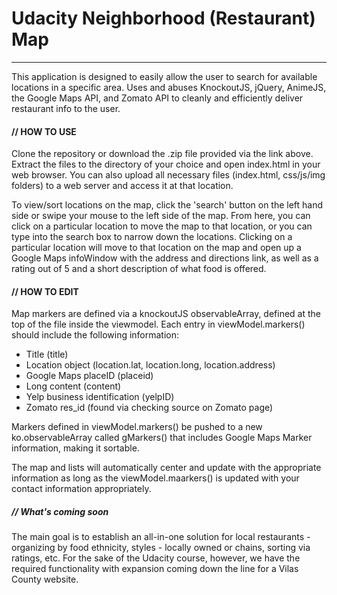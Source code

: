 # Udacity Neighborhood (Restaurant) Map
<hr>
This application is designed to easily allow the user to search for available locations in a specific area. Uses and abuses KnockoutJS, jQuery, AnimeJS, the Google Maps API, and Zomato API to cleanly and efficiently deliver restaurant info to the user.

#### // HOW TO USE
Clone the repository or download the .zip file provided via the link above. Extract the files to the directory of your choice and open index.html in your web browser. You can also upload all necessary files (index.html, css/js/img folders) to a web server and access it at that location.

To view/sort locations on the map, click the 'search' button on the left hand side or swipe your mouse to the left side of the map. From here, you can click on a particular location to move the map to that location, or you can type into the search box to narrow down the locations. Clicking on a particular location will move to that location on the map and open up a Google Maps infoWindow with the address and directions link, as well as a rating out of 5 and a short description of what food is offered.

#### // HOW TO EDIT
Map markers are defined via a knockoutJS observableArray, defined at the top of the file inside the viewmodel. Each entry in viewModel.markers() should include the following information:
* Title (title)
* Location object (location.lat, location.long, location.address)
* Google Maps placeID (placeid)
* Long content (content)
* Yelp business identification (yelpID)
* Zomato res_id (found via checking source on Zomato page)

Markers defined in viewModel.markers() be pushed to a new ko.observableArray called gMarkers() that includes Google Maps Marker information, making it sortable.

The map and lists will automatically center and update with the appropriate information as long as the viewModel.maarkers() is updated with your contact information appropriately.

##### // What's coming soon
The main goal is to establish an all-in-one solution for local restaurants - organizing by food ethnicity, styles - locally owned or chains, sorting via ratings, etc. For the sake of the Udacity course, however, we have the required functionality with expansion coming down the line for a Vilas County website.
